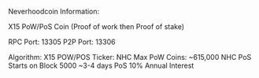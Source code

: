 Neverhoodcoin Information:

X15 PoW/PoS Coin (Proof of work then Proof of stake)

RPC Port: 13305
P2P Port: 13306

Algorithm: X15 POW/POS
Ticker: NHC
Max PoW Coins: ~615,000 NHC
PoS Starts on Block 5000 ~3-4 days
PoS 10% Annual Interest



